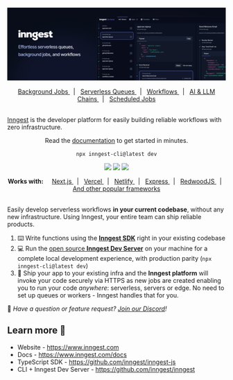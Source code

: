 [![Inngest Banner](https://github.com/inngest/.github/raw/main/profile/github-readme-banner.png)](https://www.inngest.com)

<div align="center">

  <a href="https://www.inngest.com/uses/serverless-node-background-jobs?ref=org-readme">
    Background Jobs
  </a>&nbsp;&nbsp;|&nbsp;&nbsp;

  <a href="https://www.inngest.com/uses/serverless-queues?ref=org-readme">
    Serverless Queues
  </a>&nbsp;&nbsp;|&nbsp;&nbsp;

  <a href="https://www.inngest.com/docs/functions/multi-step?ref=org-readme">
    Workflows
  </a>&nbsp;&nbsp;|&nbsp;&nbsp;

  <a href="https://www.inngest.com/uses/zero-infra-llm-ai?ref=org-readme">
    AI & LLM Chains
  </a>&nbsp;&nbsp;|&nbsp;&nbsp;

  <a href="https://www.inngest.com/uses/serverless-cron-jobs?ref=org-readme">
    Scheduled Jobs
  </a>
</div>
<br/>

[Inngest](https://www.inngest.com) is the developer platform for easily building reliable workflows with zero infrastructure.

<div align="center">

  <p>
    Read the <a href="https://www.inngest.com/docs">documentation</a> to get started in minutes.
  </p>

```
npx inngest-cli@latest dev
```

  <p>

<a href="https://www.npmjs.com/package/inngest"><img src="https://img.shields.io/npm/v/inngest" /></a>
<a href="https://discord.gg/EuesV2ZSnX"><img src="https://img.shields.io/discord/842170679536517141?label=discord" /></a>
<a href="https://twitter.com/inngest"><img src="https://img.shields.io/twitter/follow/inngest?style=social" /></a>

  </p>
</div>

<div align="center">
  <strong>Works with:</strong>&nbsp;&nbsp;&nbsp;&nbsp;

  <a href="https://www.inngest.com/docs/sdk/serve?ref=org-readme#framework-next-js">
    Next.js
  </a>&nbsp;&nbsp;|&nbsp;&nbsp;

  <a href="https://www.inngest.com/docs/deploy/vercel?ref=org-readme">
    Vercel
  </a>&nbsp;&nbsp;|&nbsp;&nbsp;

  <a href="https://www.inngest.com/docs/deploy/netlify?ref=org-readme">
    Netlify
  </a>&nbsp;&nbsp;|&nbsp;&nbsp;

  <a href="https://www.inngest.com/docs/sdk/serve?ref=org-readme#framework-express">
    Express
  </a>&nbsp;&nbsp;|&nbsp;&nbsp;

  <a href="https://www.inngest.com/docs/sdk/serve?ref=org-readme#framework-redwood">
    RedwoodJS
  </a>&nbsp;&nbsp;|&nbsp;&nbsp;

  <a href="https://www.inngest.com/docs/sdk/serve?ref=org-readme">
    And other popular frameworks
  </a>

</div>
<br/>

Easily develop serverless workflows **in your current codebase**, without any new infrastructure. Using Inngest, your entire team can ship reliable products.

1. ⌨️ Write functions using the [**Inngest SDK**](https://github.com/inngest/inngest-js) right in your existing codebase
2. 💻 Run the [open source **Inngest Dev Server**](https://github.com/inngest/inngest) on your machine for a complete local development experience, with production parity (`npx inngest-cli@latest dev`)
3. 🚀 Ship your app to your existing infra and the **Inngest platform** will invoke your code securely via HTTPS as new jobs are created enabling you to run your code _anywhere_: serverless, servers or edge. No need to set up queues or workers - Inngest handles that for you.

👋 _Have a question or feature request? [Join our Discord](https://www.inngest.com/discord)!_

## Learn more 🌱

- Website - https://www.inngest.com
- Docs - https://www.inngest.com/docs
- TypeScript SDK - https://github.com/inngest/inngest-js
- CLI + Inngest Dev Server - https://github.com/inngest/inngest
